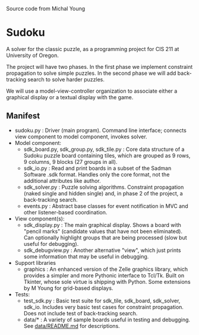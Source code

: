 Source code from Michal Young
# Sudoku

A solver for the classic puzzle, as a programming 
project for CIS 211 at University of Oregon. 

The project will have two phases.  In the first phase 
we implement constraint propagation to solve simple 
puzzles.  In the second phase we will add back-tracking
search to solve harder puzzles. 

We will use a model-view-controller organization to 
associate either a graphical display or a textual 
display with the game.

## Manifest

* sudoku.py :  Driver (main program).  Command line interface; connects view component to model component, invokes solver. 
* Model component: 
	* sdk\_board.py, sdk\_group.py, sdk\_tile.py : Core data structure of a Sudoku puzzle board containing tiles, which are grouped as 9 rows, 9 columns, 9 blocks (27 groups in all). 
	* sdk_io.py : Read and print boards in a subset of the Sadman Software .sdk format.  Handles only the core format, not the additional attributes like author. 
	* sdk_solver.py : Puzzle solving algorithms.  Constraint propagation (naked single and hidden single) and, in phase 2 of the project, a back-tracking search.  
	*  events.py : Abstract base classes for event notification in MVC and other listener-based coordination.
*  View component(s): 
	*  	sdk_display.py : The main graphical display.  Shows a board with "pencil marks"  (candidate values that have not been eliminated).  Can optionally highlight groups that are being processed (slow but useful for debugging).  
	*   sdk_debugview.py : Another alternative "view", which just prints some information that may be useful in debugging. 
*  Support libraries
	*  	graphics : An enhanced version of the Zelle graphics library, which provides a simpler and more Pythonic interface to Tcl/Tk.  Built on Tkinter, whose sole virtue is shipping with Python.  Some extensions by M Young for grid-based displays. 
*  Tests: 
	*  	test\_sdk.py : Basic test suite for sdk\_tile, sdk\_board, sdk\_solver, sdk\_io.  Includes very basic test cases for constraint propagation.  Does not include test of back-tracking search. 
	*   data/* :  A variety of sample boards useful in testing and debugging. See [data/README.md](data/README.md) for descriptions. 


